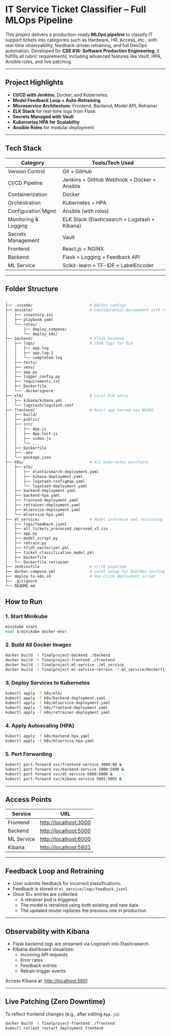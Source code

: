 # IT Service Ticket Classifier – Full MLOps Pipeline

This project delivers a production-ready **MLOps pipeline** to classify IT support tickets into categories such as Hardware, HR, Access, etc., with real-time observability, feedback-driven retraining, and full DevOps automation. Developed for **CSE 816: Software Production Engineering**, it fulfills all rubric requirements, including advanced features like Vault, HPA, Ansible roles, and live patching.

---

## Project Highlights

- **CI/CD with Jenkins**, Docker, and Kubernetes
- **Model Feedback Loop + Auto-Retraining**
- **Microservice Architecture**: Frontend, Backend, Model API, Retrainer
- **ELK Stack** for real-time logs from Flask
- **Secrets Managed with Vault**
- **Kubernetes HPA for Scalability**
- **Ansible Roles** for modular deployment

---

## Tech Stack

| Category              | Tools/Tech Used                                                         |
|-----------------------|-------------------------------------------------------------------------|
| Version Control       | Git + GitHub                                                            |
| CI/CD Pipeline        | Jenkins + GitHub Webhook + Docker + Ansible                             |
| Containerization      | Docker                                                                  |
| Orchestration         | Kubernetes + HPA                                                        |
| Configuration Mgmt    | Ansible (with roles)                                                    |
| Monitoring & Logging  | ELK Stack (Elasticsearch + Logstash + Kibana)                           |
| Secrets Management    | Vault                                                                   |
| Frontend              | React.js + NGINX                                                        |
| Backend               | Flask + Logging + Feedback API                                          |
| ML Service            | Scikit-learn + TF-IDF + LabelEncoder                                    |

---

## Folder Structure

```bash
.
├── .vscode/                         # Editor configs
├── ansible/                         # Configuration management with roles
│   ├── inventory.ini
│   ├── playbook.yaml
│   └── roles/
│       ├── deploy_compose/
│       └── deploy_k8s/
├── backend/                         # Flask backend
│   ├── logs/                        # JSON logs for ELK
│   │   ├── app.log
│   │   ├── app.log.1
│   │   └── completed.log
│   ├── tests/
│   ├── venv/
│   ├── app.py
│   ├── logger_config.py
│   ├── requirements.txt
│   ├── Dockerfile
│   └── .dockerignore
├── elk/                             # Local ELK setup
│   ├── kibana/kibana.yml
│   └── logstash/logstash.conf
├── frontend/                        # React app served via NGINX
│   ├── build/
│   ├── public/
│   ├── src/
│   │   ├── App.js
│   │   ├── App.test.js
│   │   ├── index.js
│   │   └── ...
│   ├── Dockerfile
│   ├── .env
│   └── package.json
├── k8s/                             # All Kubernetes manifests
│   ├── elk/
│   │   ├── elasticsearch-deployment.yaml
│   │   ├── kibana-deployment.yaml
│   │   ├── logstash-configmap.yaml
│   │   └── logstash-deployment.yaml
│   ├── backend-deployment.yaml
│   ├── backend-hpa.yaml
│   ├── frontend-deployment.yaml
│   ├── retrainer-deployment.yaml
│   ├── mlservice-deployment.yaml
│   └── mlservice-hpa.yaml
├── ml_service/                      # Model inference and retraining
│   ├── logs/feedback.jsonl
│   ├── all_tickets_processed_improved_v3.csv
│   ├── app.py
│   ├── model_script.py
│   ├── retrain.py
│   ├── tfidf_vectorizer.pkl
│   ├── ticket_classification_model.pkl
│   ├── Dockerfile
│   └── Dockerfile.retrainer
├── Jenkinsfile                      # CI/CD pipeline
├── docker-compose.yml               # Local setup for ELK/Dev testing
├── deploy-to-k8s.sh                 # One-click deployment script
├── .gitignore
└── README.md

```

## How to Run

### 1. Start Minikube
```bash
minikube start
eval $(minikube docker-env)
```

### 2. Build All Docker Images
```bash
docker build -t finalproject-backend ./backend
docker build -t finalproject-frontend ./frontend
docker build -t finalproject-ml-service ./ml_service
docker build -t finalproject-ml-service-retrain -f ml_service/Dockerfile.retrainer ./ml_service
```

### 3. Deploy Services to Kubernetes
```bash
kubectl apply -f k8s/elk/
kubectl apply -f k8s/backend-deployment.yaml
kubectl apply -f k8s/mlservice-deployment.yaml
kubectl apply -f k8s/frontend-deployment.yaml
kubectl apply -f k8s/retrainer-deployment.yaml
```

### 4. Apply Autoscaling (HPA)
```bash
kubectl apply -f k8s/backend-hpa.yaml
kubectl apply -f k8s/mlservice-hpa.yaml
```

### 5. Port Forwarding
```bash
kubectl port-forward svc/frontend-service 3000:80 &
kubectl port-forward svc/backend-service 5000:5000 &
kubectl port-forward svc/ml-service 6000:6000 &
kubectl port-forward svc/kibana-service 5601:5601 &
```

---

## Access Points

| Service      | URL                      |
|--------------|---------------------------|
| Frontend     | [http://localhost:3000](http://localhost:3000) |
| Backend      | [http://localhost:5000](http://localhost:5000) |
| ML Service   | [http://localhost:6000](http://localhost:6000) |
| Kibana       | [http://localhost:5601](http://localhost:5601) |

---

## Feedback Loop and Retraining

- User submits feedback for incorrect classifications.
- Feedback is stored in `ml_service/logs/feedback.jsonl`.
- Once 10+ entries are collected:
  - A retrainer pod is triggered.
  - The model is retrained using both existing and new data.
  - The updated model replaces the previous one in production.

---

## Observability with Kibana

- Flask backend logs are streamed via Logstash into Elasticsearch.
- Kibana dashboard visualizes:
  - Incoming API requests
  - Error rates
  - Feedback entries
  - Retrain trigger events

Access Kibana at: [http://localhost:5601](http://localhost:5601)

---

## Live Patching (Zero Downtime)

To reflect frontend changes (e.g., after editing `App.js`):

```bash
docker build -t finalproject-frontend ./frontend
kubectl rollout restart deployment frontend